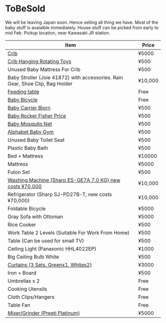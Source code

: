 # ToBeSold
We will be leaving Japan soon. Hence selling all thing we have.
Most of the baby stuff is avaialble immediately. House stuff can be picked from early to mid Feb.
Pickup location, near Kawasaki JR station.

| Item                                                                          | Price   |
| ----------------------------------------------------------------------------- | ------- |
| [Crib](photos/Crib.jpg)                                                       | ¥5000   |
| [Crib Hanging Rotating Toys](photos/CribToy.jpg)                              | ¥500    |
| Unused Baby Mattress For Crib                                                 | ¥500    |
| Baby Stroller (Joie 41872) with accessories. Rain Gear, Shoe Clip, Bag Holder | ¥10,000 |
| [Feeding table](photos/FeedingChair.jpg)                                      | Free    |
| [Baby Bicycle](photos/BabyBicycle.jpg)                                        | Free    |
| [Baby Carrier Bjorn](photos/BabyCarrier.jpg)                                  | ¥500    |
| [Baby Rocker Fisher Price](photos/BabyRocker.jpg)                             | ¥500    |
| [Baby Mosquito Net](photos/BabyMosquitoNet.jpg)                               | ¥500    |
| [Alphabet Baby Gym](photos/BabyGym.jpg)                                       | ¥500    |
| Unused Baby Toilet Seat                                                       | ¥500    |
| Plastic Baby Bath                                                             | ¥500    |
| Bed + Mattress                                                                | ¥10000  |
| Mattress                                                                      | ¥5000   |
| Futon Set                                                                     | ¥500    |
| [Washing Machine (Sharp ES-GE7A 7.0 KG) new costs ¥70,000](photos/WM.jpg)     | ¥10,000 |
| Refrigerator (Sharp SJ-PD27B-T, new costs ¥70,000)                            | ¥10,000 |
| Foldable Bicycle                                                              | ¥5000   |
| Gray Sofa with Ottoman                                                        | ¥5000   |
| Rice Cooker                                                                   | ¥500    |
| Work Table 2 Levels  (Suitable For Work From Home)                            | ¥500    |
| Table (Can be used for small TV)                                              | ¥500    |
| Ceiling Light (Panasonic HHL4022EP)                                           | ¥1000   |
| Big Ceiling Bulb White                                                        | ¥500    |
| [Curtains (3 Sets. Greenx1, Whitex2)](photos/Curtains.jpg)                    | ¥3000   |
| Iron + Board                                                                  | ¥500    |
| Umbrellas x 2                                                                 | Free    |
| Cooking Utensils                                                              | Free    |
| Cloth Clips/Hangers                                                           | Free    |
| Table Fan                                                                     | Free    |
| [Mixer/Grinder (Preeti Platinum)](photos/MixerGrinder.jpg)                    | ¥5000   |
